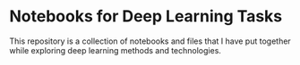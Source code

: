 # Notebooks for Deep Learning Tasks

This repository is a collection of notebooks and files that I have put together while exploring deep learning methods and technologies. 
